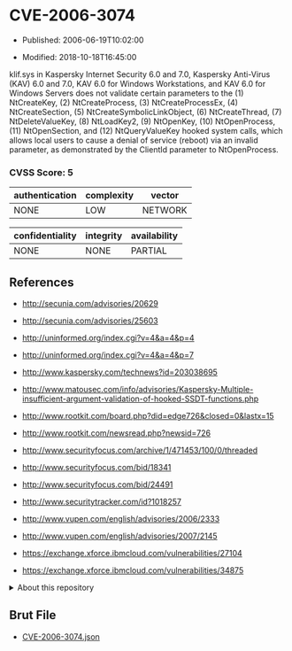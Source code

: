 # CVE-2006-3074

- Published: 2006-06-19T10:02:00

- Modified: 2018-10-18T16:45:00

klif.sys in Kaspersky Internet Security 6.0 and 7.0, Kaspersky Anti-Virus (KAV) 6.0 and 7.0, KAV 6.0 for Windows Workstations, and KAV 6.0 for Windows Servers does not validate certain parameters to the (1) NtCreateKey, (2) NtCreateProcess, (3) NtCreateProcessEx, (4) NtCreateSection, (5) NtCreateSymbolicLinkObject, (6) NtCreateThread, (7) NtDeleteValueKey, (8) NtLoadKey2, (9) NtOpenKey, (10) NtOpenProcess, (11) NtOpenSection, and (12) NtQueryValueKey hooked system calls, which allows local users to cause a denial of service (reboot) via an invalid parameter, as demonstrated by the ClientId parameter to NtOpenProcess.

### CVSS Score: **5**

| authentication | complexity | vector |
| --- | --- | --- |
| NONE | LOW | NETWORK |

| confidentiality | integrity | availability |
| --- | --- | --- |
| NONE | NONE | PARTIAL |

## References

* http://secunia.com/advisories/20629

* http://secunia.com/advisories/25603

* http://uninformed.org/index.cgi?v=4&a=4&p=4

* http://uninformed.org/index.cgi?v=4&a=4&p=7

* http://www.kaspersky.com/technews?id=203038695

* http://www.matousec.com/info/advisories/Kaspersky-Multiple-insufficient-argument-validation-of-hooked-SSDT-functions.php

* http://www.rootkit.com/board.php?did=edge726&closed=0&lastx=15

* http://www.rootkit.com/newsread.php?newsid=726

* http://www.securityfocus.com/archive/1/471453/100/0/threaded

* http://www.securityfocus.com/bid/18341

* http://www.securityfocus.com/bid/24491

* http://www.securitytracker.com/id?1018257

* http://www.vupen.com/english/advisories/2006/2333

* http://www.vupen.com/english/advisories/2007/2145

* https://exchange.xforce.ibmcloud.com/vulnerabilities/27104

* https://exchange.xforce.ibmcloud.com/vulnerabilities/34875

<details>
<summary>About this repository</summary> 

  This repository is part of the project [Live Hack CVE](https://github.com/Live-Hack-CVE). Main website can be found [www.live-hack.org](https://www.live-hack.org) 
  
  Made by [Sn0wAlice](https://github.com/Sn0wAlice) for the people that care about security and need to have a feed of the latest CVEs. Hope you enjoy it, don't forget to star the repo and follow me on [Twitter](https://twitter.com/Sn0wAlice) and [Github](https://github.com/Sn0wAlice). And that is my [personnal website](https://www.alice-snow.me/)

  - [Home Page](https://github.com/Live-Hack-CVE)
  - [Framework](https://github.com/Live-Hack-CVE/cve-framework)
  - [CVE database](https://github.com/Live-Hack-CVE/full_database)
  - [Changelog](https://github.com/Live-Hack-CVE/Changelog)
</details>

## Brut File

* [CVE-2006-3074.json](https://raw.githubusercontent.com/Live-Hack-CVE/full_database/main/cves/2006/CVE-2006-3074.json)

